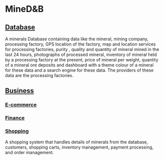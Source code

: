 # MineD&B

## [Database](./Database/README.md)
A minerals Database containing data like the mineral, mining company, processing factory, GPS location of the factory, map and location services for processing factories, purity , quality and quantity of mineral mined in the last 24 hours, photographs of processed mineral, inventory of mineral held by a processing factory at the present, price of mineral per weight, quantity of a mineral ore deposits and dashboard with a theme colour of a mineral for these data and a search engine for these data. The providers of these data are the processing factories.

## [Business]()

### [E-commerce]()
### [Finance]()
### [Shopping](./Shopping/README.md)
A shopping system that handles details of minerals from the database, customers, shopping carts, inventory management, payment processing, and order management. 

